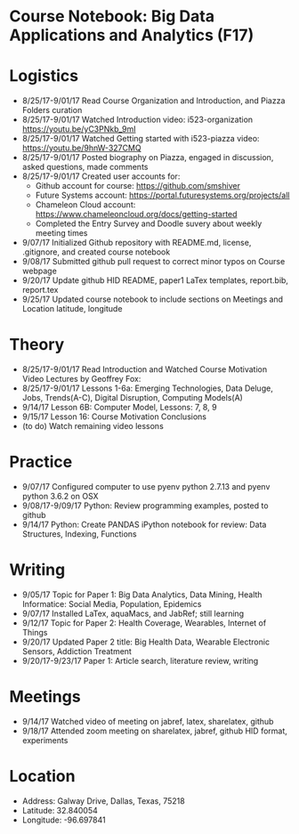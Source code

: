 # Course Notebook: Big Data Applications and Analytics (F17)

# Logistics    
*	8/25/17-9/01/17  Read Course Organization and Introduction, and Piazza Folders curation
* 8/25/17-9/01/17  Watched Introduction video: i523-organization https://youtu.be/yC3PNkb_9mI  
* 8/25/17-9/01/17  Watched Getting started with i523-piazza video: https://youtu.be/9hnW-327CMQ 
* 8/25/17-9/01/17  Posted biography on Piazza, engaged in discussion, asked questions, made comments
* 8/25/17-9/01/17  Created user accounts for: 
  * Github account for course: https://github.com/smshiver
  * Future Systems account: https://portal.futuresystems.org/projects/all
  * Chameleon Cloud account: https://www.chameleoncloud.org/docs/getting-started
  * Completed the Entry Survey and Doodle suvery about weekly meeting times
* 9/07/17  Initialized Github repository with README.md, license, .gitignore, and created course notebook
* 9/08/17  Submitted github pull request to correct minor typos on Course webpage 
* 9/20/17  Update github HID README, paper1 LaTex templates, report.bib, report.tex 
* 9/25/17  Updated course notebook to include sections on Meetings and Location latitude, longitude

#  Theory
* 8/25/17-9/01/17  Read Introduction and Watched Course Motivation Video Lectures by Geoffrey Fox:
* 8/25/17-9/01/17  Lessons 1-6a: Emerging Technologies, Data Deluge, Jobs, Trends(A-C), Digital Disruption, Computing Models(A)
* 9/14/17  Lesson 6B: Computer Model, Lessons: 7, 8, 9
* 9/15/17  Lesson 16: Course Motivation Conclusions
* (to do)  Watch remaining video lessons

# Practice
* 9/07/17  Configured computer to use pyenv python 2.7.13 and pyenv python 3.6.2 on OSX
* 9/08/17-9/09/17  Python: Review programming examples, posted to github 
* 9/14/17  Python: Create PANDAS iPython notebook for review: Data Structures, Indexing, Functions

# Writing
* 9/05/17  Topic for Paper 1: Big Data Analytics, Data Mining, Health Informatice: Social Media, Population, Epidemics 
* 9/07/17  Installed LaTex, aquaMacs, and JabRef; still learning
* 9/12/17  Topic for Paper 2: Health Coverage, Wearables, Internet of Things 
* 9/20/17  Updated Paper 2 title: Big Health Data, Wearable Electronic Sensors, Addiction Treatment
* 9/20/17-9/23/17  Paper 1: Article search, literature review, writing

# Meetings
* 9/14/17  Watched video of meeting on jabref, latex, sharelatex, github 
* 9/18/17  Attended zoom meeting on sharelatex, jabref, github HID format, experiments

# Location
* Address: Galway Drive, Dallas, Texas, 75218
* Latitude: 32.840054
* Longitude: -96.697841
